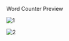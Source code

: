 Word Counter Preview

![1](https://github.com/Ahsankhalid618/wordcounter/assets/83424436/baa64bab-ceec-4369-acee-4fbde753c8db)

![2](https://github.com/Ahsankhalid618/wordcounter/assets/83424436/a04628ff-cdf7-4b03-b35a-9e4ac32eb7da)
